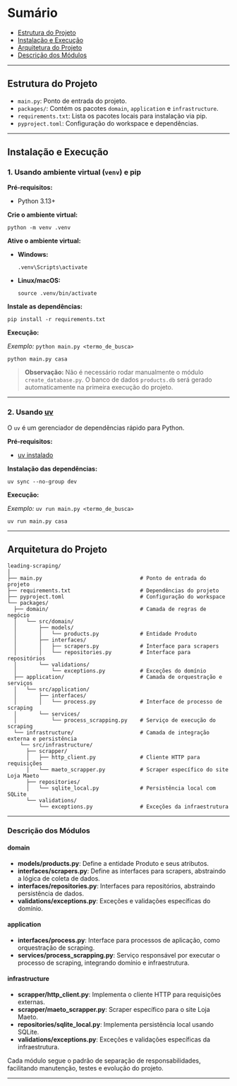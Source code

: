 
# Sumário

- [Estrutura do Projeto](#estrutura-do-projeto)
- [Instalação e Execução](#instalação-e-execução)
- [Arquitetura do Projeto](#arquitetura-do-projeto)
- [Descrição dos Módulos](#descrição-dos-módulos)

---

## Estrutura do Projeto

- `main.py`: Ponto de entrada do projeto.
- `packages/`: Contém os pacotes `domain`, `application` e `infrastructure`.
- `requirements.txt`: Lista os pacotes locais para instalação via pip.
- `pyproject.toml`: Configuração do workspace e dependências.

---

## Instalação e Execução

### 1. Usando ambiente virtual (`venv`) e pip

**Pré-requisitos:**  
- Python 3.13+

**Crie o ambiente virtual:**

```pwsh
python -m venv .venv
```

**Ative o ambiente virtual:**

- **Windows:**
  ```pwsh
  .venv\Scripts\activate
  ```
- **Linux/macOS:**
  ```pwsh
  source .venv/bin/activate
  ```

**Instale as dependências:**

```pwsh
pip install -r requirements.txt
```


**Execução:**

*Exemplo:*
`python main.py <termo_de_busca>`
```pwsh
python main.py casa
```

> **Observação:** Não é necessário rodar manualmente o módulo `create_database.py`. O banco de dados `products.db` será gerado automaticamente na primeira execução do projeto.

---

### 2. Usando [uv](https://github.com/astral-sh/uv)

O `uv` é um gerenciador de dependências rápido para Python.

**Pré-requisitos:**
- [uv instalado](https://github.com/astral-sh/uv#installation)

**Instalação das dependências:**

```pwsh
uv sync --no-group dev
```

**Execução:**

*Exemplo:*
`uv run main.py <termo_de_busca>`
```pwsh
uv run main.py casa
```

---

## Arquitetura do Projeto

```
leading-scraping/
│
├── main.py                               # Ponto de entrada do projeto
├── requirements.txt                      # Dependências do projeto
├── pyproject.toml                        # Configuração do workspace
└── packages/
  ├── domain/                             # Camada de regras de negócio
  │   └── src/domain/
  │       ├── models/
  │       │   └── products.py             # Entidade Produto
  │       ├── interfaces/
  │       │   ├── scrapers.py             # Interface para scrapers
  │       │   └── repositories.py         # Interface para repositórios
  │       └── validations/
  │           └── exceptions.py           # Exceções do domínio
  ├── application/                        # Camada de orquestração e serviços
  │   └── src/application/
  │       ├── interfaces/
  │       │   └── process.py              # Interface de processo de scraping
  │       └── services/
  │           └── process_scrapping.py    # Serviço de execução do scraping
  └── infrastructure/                     # Camada de integração externa e persistência
    └── src/infrastructure/
      ├── scrapper/
      │   ├── http_client.py              # Cliente HTTP para requisições
      │   └── maeto_scrapper.py           # Scraper específico do site Loja Maeto
      ├── repositories/
      │   └── sqlite_local.py             # Persistência local com SQLite
      └── validations/
          └── exceptions.py               # Exceções da infraestrutura
```

---

### Descrição dos Módulos

#### domain
- **models/products.py**: Define a entidade Produto e seus atributos.
- **interfaces/scrapers.py**: Define as interfaces para scrapers, abstraindo a lógica de coleta de dados.
- **interfaces/repositories.py**: Interfaces para repositórios, abstraindo persistência de dados.
- **validations/exceptions.py**: Exceções e validações específicas do domínio.

#### application
- **interfaces/process.py**: Interface para processos de aplicação, como orquestração de scraping.
- **services/process_scrapping.py**: Serviço responsável por executar o processo de scraping, integrando domínio e infraestrutura.

#### infrastructure
- **scrapper/http_client.py**: Implementa o cliente HTTP para requisições externas.
- **scrapper/maeto_scrapper.py**: Scraper específico para o site Loja Maeto.
- **repositories/sqlite_local.py**: Implementa persistência local usando SQLite.
- **validations/exceptions.py**: Exceções e validações específicas da infraestrutura.

Cada módulo segue o padrão de separação de responsabilidades, facilitando manutenção, testes e evolução do projeto.

---
